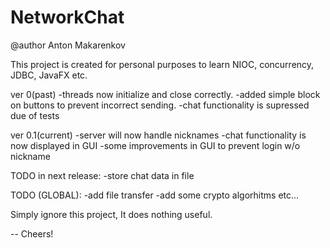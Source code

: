 # NetworkChat
@author Anton Makarenkov

This project is created for personal purposes to learn NIOC, concurrency, JDBC, JavaFX etc.


ver 0(past)
-threads now initialize and close correctly.
-added simple block on buttons to prevent incorrect sending.
-chat functionality is supressed due of tests

ver 0.1(current)
-server will now handle nicknames
-chat functionality is now displayed in GUI
-some improvements in GUI to prevent login w/o nickname



TODO in next release:
-store chat data in file

TODO (GLOBAL):
-add file transfer
-add some crypto algorhitms
etc...

Simply ignore this project, It does nothing useful.

--
Cheers!

